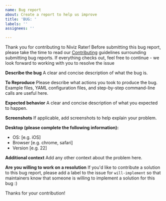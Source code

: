 ```yaml
---
name: Bug report
about: Create a report to help us improve
title: 'BUG: '
labels: ''
assignees: ''

---
```


Thank you for contributing to Niviz Rater! Before submitting this bug report, please take the time to read our [Contributing](https://github.com/TIGRLab/niviz/blob/main/CONTRIBUTING.md) guidelines surrounding submitting bug reports. If everything checks out, feel free to continue - we look forward to working with you to resolve the issue

**Describe the bug**
A clear and concise description of what the bug is.

**To Reproduce**
Please describe what actions you took to produce the bug. Example files, YAML configuration files, and step-by-step command-line calls are useful here.

**Expected behavior**
A clear and concise description of what you expected to happen.

**Screenshots**
If applicable, add screenshots to help explain your problem.

**Desktop (please complete the following information):**
 - OS: [e.g. iOS]
 - Browser [e.g. chrome, safari]
 - Version [e.g. 22]

**Additional context**
Add any other context about the problem here.

**Are you willing to work on a resolution**
If you'd like to contribute a solution to this bug report, please add a label to the issue for `will-implement` so that maintainers know that someone is willing to implement a solution for this bug :)

Thanks for your contribution!
